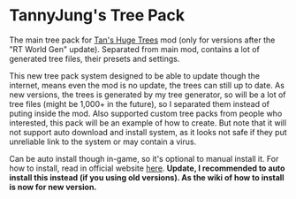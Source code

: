 # TannyJung's Tree Pack

The main tree pack for [Tan's Huge Trees](https://legacy.curseforge.com/minecraft/mc-mods/tan-huge-trees) mod (only for versions after the "RT World Gen" update). Separated from main mod, contains a lot of generated tree files, their presets and settings.

This new tree pack system designed to be able to update though the internet, means even the mod is no update, the trees can still up to date. As new versions, the trees is generated by my tree generator, so will be a lot of tree files (might be 1,000+ in the future), so I separated them instead of puting inside the mod. Also supported custom tree packs from people who interested, this pack will be an example of how to create. But note that it will not support auto download and install system, as it looks not safe if they put unreliable link to the system or may contain a virus.

Can be auto install though in-game, so it's optional to manual install it. For how to install, read in official website [here](https://sites.google.com/view/tannyjung/minecraft-projects/tans-huge-trees/installation). **Update, I recommended to auto install this instead (if you using old versions). As the wiki of how to install is now for new version.**
